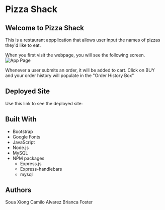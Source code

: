 # Pizza Shack

## Welcome to Pizza Shack

This is a restaurant appplication that allows user input the names of pizzas they'd like to eat.

When you first visit the webpage, you will see the following screen.
<img src="" alt="App Page">

Whenever a user submits an order, it will be added to cart. Click on BUY and your order history will populate in the "Order History Box"

## Deployed Site
Use this link to see the deployed site: 

## Built With
- Bootstrap
- Google Fonts
- JavaScript
- Node.js
- MySQL
- NPM packages
   * Express.js
   * Express-handlebars
   * mysql

## Authors
Soua Xiong
Camilo Alvarez
Brianca Foster
